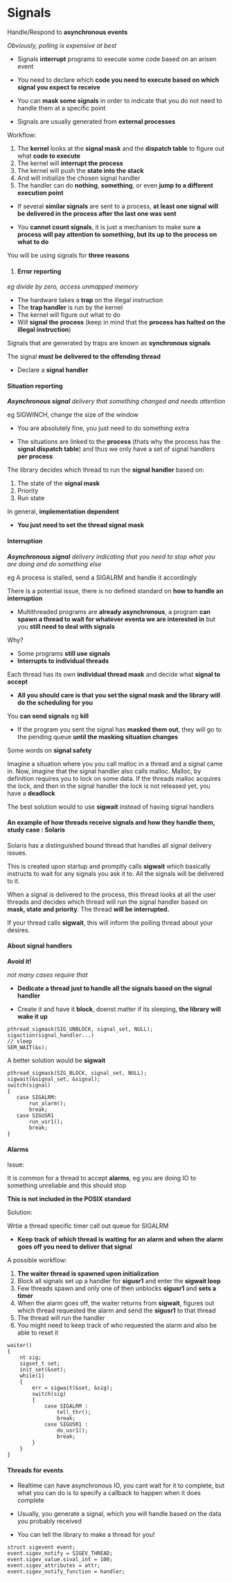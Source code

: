 # Signals

Handle/Respond to __asynchronous events__

_Obviously, polling is expensive at best_

* Signals __interrupt__ programs to execute some code based on an arisen event

* You need to declare which __code you need to execute based on which signal you expect to receive__

* You can __mask some signals__ in order to indicate that you do not need to handle them at a specific point

* Signals are usually generated from __external processes__

Workflow:

1) The __kernel__ looks at the __signal mask__ and the __dispatch table__ to figure out what __code to execute__
2) The kernel will __interrupt the process__
3) The kernel will push the __state into the stack__
4) And will initialize the chosen signal handler
5) The handler can do __nothing__, __something__, or even __jump to a different execution point__

* If several __similar signals__ are sent to a process, __at least one signal will be delivered in the process after the last one was sent__

* You __cannot count signals__, it is just a mechanism to make sure __a process will pay attention to something, but its up to the process on what to do__

You will be using signals for __three reasons__

1) #### __Error reporting__

_eg divide by zero, access unmapped memory_

* The hardware takes a __trap__ on the illegal instruction
* The __trap handler__ is run by the kernel
* The kernel will figure out what to do
* Will __signal the process__ (keep in mind that the __process has halted on the illegal instruction__)

Signals that are generated by traps are known as __synchronous signals__

The signal __must be delivered to the offending thread__

* Declare a __signal handler__

#### __Situation reporting__

___Asynchronous signal__ delivery that something changed and needs attention_

eg SIGWINCH, change the size of the window

* You are absolutely fine, you just need to do something extra

* The situations are linked to the __process__ (thats why the process has the __signal dispatch table__) and thus we only have a set of signal handlers __per process__

The library decides which thread to run the __signal handler__ based on:

1) The state of the __signal mask__
2) Priority
3) Run state

In general, __implementation dependent__

* __You just need to set the thread signal mask__

#### __Interruption__

___Asynchronous signal__ delivery indicating that you need to stop what you are doing and do something else_

eg A process is stalled, send a SIGALRM and handle it accordingly

There is a potential issue, there is no defined standard on __how to handle an interruption__

* Multithreaded programs are __already asynchronous__, a program __can spawn a thread to wait for whatever eventa we are interested in__ but you __still need to deal with signals__

Why?

* Some programs __still use signals__
* __Interrupts to individual threads__

Each thread has its own __individual thread mask__ and decide what __signal to accept__
* __All you should care is that you set the signal mask and the library will do the scheduling for you__

You __can send signals__ eg __kill__

* If the program you sent the signal has __masked them out__, they will go to the pending queue __until the masking situation changes__

Some words on __signal safety__

Imagine a situation where you you call malloc in a thread and a signal came in. Now, imagine that the signal handler also calls malloc. Malloc, by definition requires you to lock on some data. If the threads malloc acquires the lock, and then in the signal handler the lock is not released yet, you have a __deadlock__

The best solution would to use __sigwait__ instead of having signal handlers

#### __An example of how threads receive signals and how they handle them, study case : Solaris__

Solaris has a distinguished bound thread that handles all signal delivery issues. 

This is created upon startup and promptly calls __sigwait__ which basically instructs to wait for any signals you ask it to. All the signals will be delivered to it. 

When a signal is delivered to the process, this thread looks at all the user threads and decides which thread will run the signal handler based on __mask, state and priority__. The thread __will be interrupted.__

If your thread calls __sigwait__, this will inform the polling thread about your desires.

#### __About signal handlers__

__Avoid it!__ 

_not many cases require that_

* __Dedicate a thread just to handle all the signals based on the signal handler__

* Create it and have it __block__, doenst matter if its sleeping, __the library will wake it up__

```
pthread_sigmask(SIG_UNBLOCK, signal_set, NULL);
sigaction(signal_handler...)
// sleep
SEM_WAIT(&s); 
```
A better solution would be __sigwait__
 ```
pthread_sigmask(SIG_BLOCK, signal_set, NULL);
sigwait(&signal_set, &signal);
switch(signal)
{ 
    case SIGALRM:
        run_alarm();
        break;
    case SIGUSR1
        run_usr1();
        break;
}
 ```

#### __Alarms__

Issue:

It is common for a thread to accept __alarms__, eg you are doing IO to something unreliable and this should stop

__This is not included in the POSIX standard__

Solution:

Wrtie a thread specific timer call out queue for SIGALRM

* __Keep track of which thread is waiting for an alarm and when the alarm goes off you need to deliver that signal__

A possible workflow:

1) __The waiter thread is spawned upon initialization__
2) Block all signals set up a handler for __sigusr1__ and enter the __sigwait loop__
3) Few threads spawn and only one of then unblocks __sigusr1__ and __sets a timer__
4) When the alarm goes off, the waiter returns from __sigwait__, figures out which thread requested the alarm and send the __sigusr1__ to that thread
5) The thread will run the handler
6) You might need to keep track of who requested the alarm and also be able to reset it

```
waiter()
{
    nt sig;
    sigset_t set;
    init_set(&set);
    while(1)
    {
        err = sigwait(&set, &sig);
        switch(sig)
        {
            case SIGALRM : 
                tell_thr();
                break;
            case SIGUSR1 : 
                do_usr1();
                break;
        }
    }
}
```

#### __Threads for events__

* Realtime can have asynchronous IO, you cant wait for it to complete, but what you can do is to specify a callback to happen when it does complete

* Usually, you generate a signal, which you will handle based on the data you probably received

* You can tell the library to make a thread for you!

```
struct sigevent event;
event.sigev_notify = SIGEV_THREAD;
event.sigev_value.sival_int = 100;
event.sigev_attributes = attr;
event.sigev_notify_function = handler;
```

